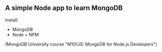 ## A simple Node app to learn MongoDB

Install:
* MongoDB
* Node + NPM

(MongoDB University course "M101JS: MongoDB for Node.js Developers")
